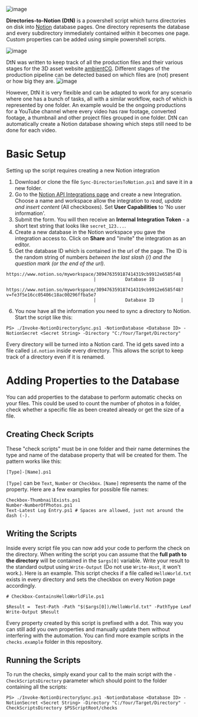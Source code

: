![image](https://user-images.githubusercontent.com/31403260/173184992-7d2b503d-36e9-4d2c-bce5-5b4e3e5a07ae.png)

 
**Directories-to-Notion (DtN)** is a powershell script which turns directories on disk into [Notion](https://notion.so) database pages. One directory represents the database and every subdirectory immediately contained within it becomes one page. Custom properties can be added using simple powershell scripts.

![image](https://user-images.githubusercontent.com/31403260/173185002-32d2fcc6-f045-4f59-aa68-938fe2551a51.png)


DtN was written to keep track of all the production files and their various stages for the 3D asset website [ambientCG](https://ambientcg.com). Different stages of the production pipeline can be detected based on which files are (not) present or how big they are.
![image](https://user-images.githubusercontent.com/31403260/173184100-895138f7-03d2-457f-8705-408034f3b518.png)

However, DtN it is very flexible and can be adapted to work for any scenario where one has a bunch of tasks, all with a similar workflow, each of which is represented by one folder. 
An example would be the ongoing productions for a YouTube channel where every video has raw footage, converted footage, a thumbnail and other project files grouped in one folder. DtN can automatically create a Notion database showing which steps still need to be done for each video.

# Basic Setup
Setting up the script requires creating a new Notion integration
1. Download or clone the file `Sync-DirectoriesToNotion.ps1` and save it in a new folder.
2. Go to the [Notion API Integrations page](https://www.notion.so/my-integrations) and create a new Integration. 
Choose a name and workspace allow the integration to *read, update and insert content* (All checkboxes). Set **User Capabilities** to 'No user information'.
3. Submit the form. You will then receive an **Internal Integration Token** - a short text string that looks like `secret_123...`.
4. Create a new database in the Notion workspace you gave the integration access to. Click on **Share** and "invite" the integration as an editor.
5. Get the database ID which is contained in the url of the page. The ID is the random string of numbers *between the last slash (/) and the question mark (or the end of the url).*
```
https://www.notion.so/myworkspace/309476359187414319cb9912e6585f48
                                 |           Database ID          |

https://www.notion.so/myworkspace/309476359187414319cb9912e6585f48?v=fe3f5e16cc05406c18ac00296ffba5e7
                                 |           Database ID          |
```
6. You now have all the information you need to sync a directory to Notion. Start the script like this:

```
PS> ./Invoke-NotionDirectorySync.ps1 -NotionDatabase <Database ID> -NotionSecret <Secret String> -Directory "C:/Your/Target/Directory"
```
Every directory will be turned into a Notion card. The id gets saved into a file called `id.notion` inside every directory. This allows the script to keep track of a directory even if it is renamed.

# Adding Properties to the Database
You can add properties to the database to perform automatic checks on your files. This could be used to count the number of photos in a folder, check whether a specific file as been created already or get the size of a file.

## Creating Check Scripts
These "check scripts" must be in one folder and their name determines the type and name of the database property that will be created for them. The pattern works like this:
```
[Type]-[Name].ps1
```
`[Type]` can be `Text`, `Number` or `Checkbox`.
`[Name]` represents the name of the property.
Here are a few examples for possible file names:
```
Checkbox-ThumbnailExists.ps1
Number-NumberOfPhotos.ps1
Text-Latest Log Entry.ps1 # Spaces are allowed, just not around the dash (-).
```
## Writing the Scripts
Inside every script file you can now add your code to perform the check on the directory. When writing the script you can assume that the **full path to the directory** will be contained in the `$args[0]` variable. Write your result to the standard output using `Write-Output` (Do not use `Write-Host`, it won't work.).
Here is an example. This script checks if a file called `HelloWorld.txt` exists in every directory and sets the checkbox on every Notion page accordingly.
```
# Checkbox-ContainsHelloWorldFile.ps1

$Result =  Test-Path -Path "$($args[0])/HelloWorld.txt" -PathType Leaf
Write-Output $Result
```
Every property created by this script is prefixed with a dot. This way you can still add you own properties and manually update them without interfering with the automation.
You can find more example scripts in the `checks.example` folder in this repository.
## Running the Scripts
To run the checks, simply exand your call to the main script with the `-CheckScriptsDirectory` parameter which should point to the folder containing all the scripts:

```
PS> ./Invoke-NotionDirectorySync.ps1 -NotionDatabase <Database ID> -NotionSecret <Secret String> -Directory "C:/Your/Target/Directory" -CheckScriptsDirectory $PSScriptRoot/checks
```
